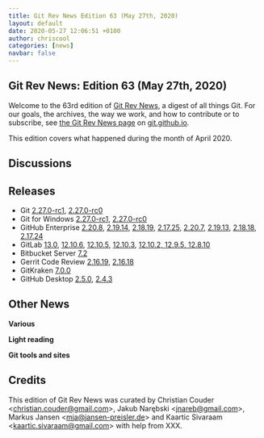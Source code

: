 ```yaml
---
title: Git Rev News Edition 63 (May 27th, 2020)
layout: default
date: 2020-05-27 12:06:51 +0100
author: chriscool
categories: [news]
navbar: false
---
```


## Git Rev News: Edition 63 (May 27th, 2020)

Welcome to the 63rd edition of [Git Rev News](https://git.github.io/rev_news/rev_news/),
a digest of all things Git. For our goals, the archives, the way we work, and how to contribute or to
subscribe, see [the Git Rev News page](https://git.github.io/rev_news/rev_news/) on [git.github.io](http://git.github.io).

This edition covers what happened during the month of April 2020.

## Discussions

<!---
### General
-->

<!---
### Reviews
-->

<!---
### Support
-->

<!---
## Developer Spotlight:
-->

## Releases

+ Git [2.27.0-rc1](https://public-inbox.org/git/xmqqsgfuv2ko.fsf@gitster.c.googlers.com/),
[2.27.0-rc0](https://public-inbox.org/git/xmqqy2punll7.fsf@gitster.c.googlers.com/)
+ Git for Windows [2.27.0-rc1](https://github.com/git-for-windows/git/releases/tag/v2.27.0-rc1.windows.1),
[2.27.0-rc0](https://github.com/git-for-windows/git/releases/tag/v2.27.0-rc0.windows.1)
+ GitHub Enterprise [2.20.8](https://enterprise.github.com/releases/2.20.8/notes),
[2.19.14](https://enterprise.github.com/releases/2.19.14/notes),
[2.18.19](https://enterprise.github.com/releases/2.18.19/notes),
[2.17.25](https://enterprise.github.com/releases/2.17.25/notes),
[2.20.7](https://enterprise.github.com/releases/2.20.7/notes),
[2.19.13](https://enterprise.github.com/releases/2.19.13/notes),
[2.18.18](https://enterprise.github.com/releases/2.18.18/notes),
[2.17.24](https://enterprise.github.com/releases/2.17.24/notes)
+ GitLab [13.0](https://about.gitlab.com/releases/2020/05/06/gitlab-com-13-0-breaking-changes/),
[12.10.6](https://about.gitlab.com/releases/2020/05/15/gitlab-12-10-6-released/),
[12.10.5](https://about.gitlab.com/releases/2020/05/13/gitlab-12-10-5-released/),
[12.10.3](https://about.gitlab.com/releases/2020/05/04/gitlab-12-10-3-released/),
[12.10.2, 12.9.5, 12.8.10](https://about.gitlab.com/releases/2020/04/30/security-release-12-10-2-released/)
+ Bitbucket Server [7.2](https://confluence.atlassian.com/bitbucketserver/bitbucket-server-release-notes-872139866.html)
+ Gerrit Code Review [2.16.19](https://www.gerritcodereview.com/2.16.html#21619),
[2.16.18](https://www.gerritcodereview.com/2.16.html#21618)
+ GitKraken [7.0.0](https://support.gitkraken.com/release-notes/current)
+ GitHub Desktop [2.5.0](https://desktop.github.com/release-notes/),
[2.4.3](https://desktop.github.com/release-notes/)

## Other News

__Various__


__Light reading__


__Git tools and sites__


## Credits

This edition of Git Rev News was curated by
Christian Couder &lt;<christian.couder@gmail.com>&gt;,
Jakub Narębski &lt;<jnareb@gmail.com>&gt;,
Markus Jansen &lt;<mja@jansen-preisler.de>&gt; and
Kaartic Sivaraam &lt;<kaartic.sivaraam@gmail.com>&gt;
with help from XXX.
